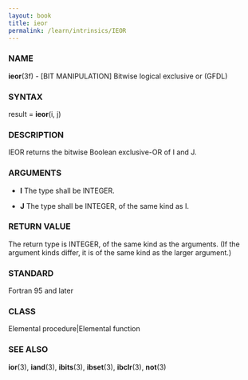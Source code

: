 ```yaml
---
layout: book
title: ieor
permalink: /learn/intrinsics/IEOR
---
```

### NAME

**ieor**(3f) - \[BIT MANIPULATION\] Bitwise logical exclusive or
(GFDL)

### SYNTAX

result = **ieor**(i, j)

### DESCRIPTION

IEOR returns the bitwise Boolean exclusive-OR of I and J.

### ARGUMENTS

  - **I**
    The type shall be INTEGER.

  - **J**
    The type shall be INTEGER, of the same kind as I.

### RETURN VALUE

The return type is INTEGER, of the same kind as the arguments. (If the
argument kinds differ, it is of the same kind as the larger argument.)

### STANDARD

Fortran 95 and later

### CLASS

Elemental procedure\|Elemental function

### SEE ALSO

**ior**(3), **iand**(3), **ibits**(3), **ibset**(3), **ibclr**(3),
**not**(3)
